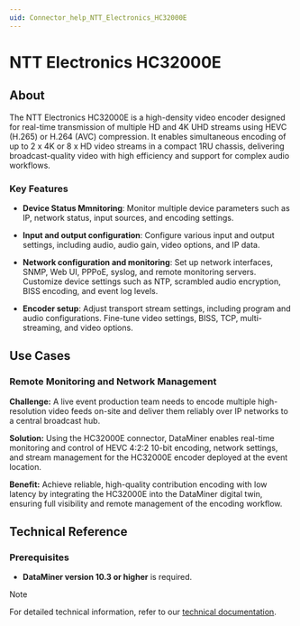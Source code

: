 ```yaml
---
uid: Connector_help_NTT_Electronics_HC32000E
---
```


# NTT Electronics HC32000E

## About

The NTT Electronics HC32000E is a high-density video encoder designed for real-time transmission of multiple HD and 4K UHD streams using HEVC (H.265) or H.264 (AVC) compression. It enables simultaneous encoding of up to 2 x 4K or 8 x HD video streams in a compact 1RU chassis, delivering broadcast-quality video with high efficiency and support for complex audio workflows.

### Key Features

- **Device Status Mmnitoring**: Monitor multiple device parameters such as IP, network status, input sources, and encoding settings.

- **Input and output configuration**: Configure various input and output settings, including audio, audio gain, video options, and IP data. 
  
- **Network configuration and monitoring**: Set up network interfaces, SNMP, Web UI, PPPoE, syslog, and remote monitoring servers. Customize device settings such as NTP, scrambled audio encryption, BISS encoding, and event log levels.

- **Encoder setup**: Adjust transport stream settings, including program and audio configurations. Fine-tune video settings, BISS, TCP, multi-streaming, and video options.

## Use Cases

### Remote Monitoring and Network Management

**Challenge:** A live event production team needs to encode multiple high-resolution video feeds on-site and deliver them reliably over IP networks to a central broadcast hub.

**Solution:** Using the HC32000E connector, DataMiner enables real-time monitoring and control of HEVC 4:2:2 10-bit encoding, network settings, and stream management for the HC32000E encoder deployed at the event location.

**Benefit:** Achieve reliable, high-quality contribution encoding with low latency by integrating the HC32000E into the DataMiner digital twin, ensuring full visibility and remote management of the encoding workflow.

## Technical Reference

### Prerequisites

- **DataMiner version 10.3 or higher** is required.

> [!NOTE]
> For detailed technical information, refer to our [technical documentation](xref:Connector_help_NTT_Electronics_HC32000E_Technical).
